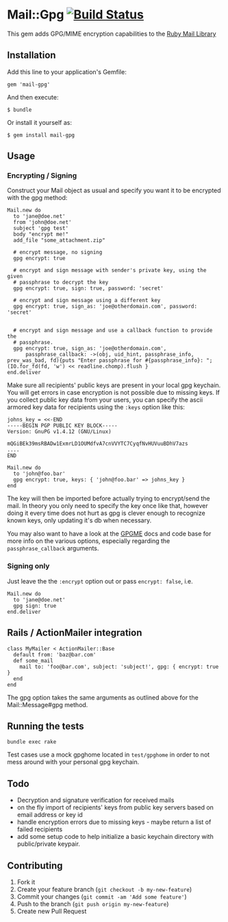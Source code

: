 # Mail::Gpg [![Build Status](https://travis-ci.org/jkraemer/mail-gpg.png?branch=master)](https://travis-ci.org/jkraemer/mail-gpg)

This gem adds GPG/MIME encryption capabilities to the [Ruby Mail
Library](https://github.com/mikel/mail)

## Installation

Add this line to your application's Gemfile:

    gem 'mail-gpg'

And then execute:

    $ bundle

Or install it yourself as:

    $ gem install mail-gpg


## Usage

### Encrypting / Signing
Construct your Mail object as usual and specify you want it to be encrypted
with the gpg method:

    Mail.new do
      to 'jane@doe.net'
      from 'john@doe.net'
      subject 'gpg test'
      body "encrypt me!"
      add_file "some_attachment.zip"

      # encrypt message, no signing
      gpg encrypt: true

      # encrypt and sign message with sender's private key, using the given
      # passphrase to decrypt the key
      gpg encrypt: true, sign: true, password: 'secret'

      # encrypt and sign message using a different key
      gpg encrypt: true, sign_as: 'joe@otherdomain.com', password: 'secret'


      # encrypt and sign message and use a callback function to provide the
      # passphrase.
      gpg encrypt: true, sign_as: 'joe@otherdomain.com',
          passphrase_callback: ->(obj, uid_hint, passphrase_info, prev_was_bad, fd){puts "Enter passphrase for #{passphrase_info}: "; (IO.for_fd(fd, 'w') << readline.chomp).flush }
    end.deliver


Make sure all recipients' public keys are present in your local gpg keychain.
You will get errors in case encryption is not possible due to missing keys.
If you collect public key data from your users, you can specify the ascii
armored key data for recipients using the `:keys` option like this:

    johns_key = <<-END
    -----BEGIN PGP PUBLIC KEY BLOCK-----
    Version: GnuPG v1.4.12 (GNU/Linux)

    mQGiBEk39msRBADw1ExmrLD1OUMdfvA7cnVVYTC7CyqfNvHUVuuBDhV7azs
    ....
    END

    Mail.new do
      to 'john@foo.bar'
      gpg encrypt: true, keys: { 'john@foo.bar' => johns_key }
    end

The key will then be imported before actually trying to encrypt/send the mail.
In theory you only need to specify the key once like that, however doing it
every time does not hurt as gpg is clever enough to recognize known keys, only
updating it's db when necessary.

You may also want to have a look at the [GPGME](https://github.com/ueno/ruby-gpgme) docs and code base for more info on the various options, especially regarding the `passphrase_callback` arguments.


### Signing only

Just leave the the `:encrypt` option out or pass `encrypt: false`, i.e.


    Mail.new do
      to 'jane@doe.net'
      gpg sign: true
    end.deliver 



## Rails / ActionMailer integration

    class MyMailer < ActionMailer::Base
      default from: 'baz@bar.com'
      def some_mail
        mail to: 'foo@bar.com', subject: 'subject!', gpg: { encrypt: true }
      end
    end

The gpg option takes the same arguments as outlined above for the
Mail::Message#gpg method.

## Running the tests

    bundle exec rake

Test cases use a mock gpghome located in `test/gpghome` in order to not mess
around with your personal gpg keychain.


## Todo

* Decryption and signature verification for received mails
* on the fly import of recipients' keys from public key servers based on email address or key id
* handle encryption errors due to missing keys - maybe return a list of failed
  recipients
* add some setup code to help initialize a basic keychain directory with
  public/private keypair.


## Contributing

1. Fork it
2. Create your feature branch (`git checkout -b my-new-feature`)
3. Commit your changes (`git commit -am 'Add some feature'`)
4. Push to the branch (`git push origin my-new-feature`)
5. Create new Pull Request



